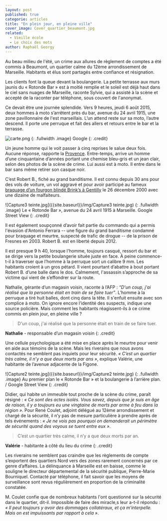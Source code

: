 ```yaml
---
layout: post
published: true
categorie: articles
title: "En plein jour, en pleine ville"
cover_image: Cover_quartier_beaumont.jpg
related: 
  - Vieille école
  - Le choix des mots
author: Raphaël Georgy
---
```




Au beau milieu de l'été, un crime aux allures de règlement de comptes a été commis à Beaumont, un quartier calme du 12ème arrondissement de Marseille. Habitants et élus sont partagés entre confiance et résignation.

Les clients font la queue devant la boulangerie. La petite terrasse aux murs jaunis du « Rotonde Bar » est à moitié remplie et le soleil est déjà haut dans le ciel sans nuages de Marseille, raconte Sylvie, qui a assisté à la scène et accepté de la raconter par téléphone, sous couvert de l'anonymat. 

Ce devait être une journée splendide. Vers 9 heures, jeudi 6 août 2015, deux hommes à moto s’arrêtent près du bar, avenue du 24 avril 1915, une zone pavillonnaire de l'est marseillais. L’un attend reste sur sa moto, l’autre descend. Il porte une perruque et fait des allers et retours entre le bar et la terrasse.

![carte.png]({{site.baseurl}}/img/carte.png)
{: .fullwidth .image}
Google
{: .credit}

Un jeune homme qui le voit passer à cinq reprises le salue deux fois. Aucune réponse, rapporte la [Provence](http://www.laprovence.com/article/actualites/3525845/marseille-un-homme-abattu-en-pleinerue-dans-un-guet-apens.html). Entre-temps, arrive un homme d’une cinquantaine d’années portant une chemise bleu-gris et un jean clair, selon des photos de la scène de crime. Lui aussi est à moto. Il entre dans le bar sans même retirer son casque noir. 

C’est Robert B., fiché au grand banditisme. Il est connu depuis 30 ans pour des vols de voiture, un vol aggravé et pour avoir participé au fameux [braquage d’un fourgon blindé Brink’s à Gentilly](http://www.leparisien.fr/faits-divers/deux-fourgons-de-la-brink-s-attaques-a-l-explosif-27-12-2000-2001852979.php) le 26 décembre 2000 avec une dizaine de malfaiteurs. 

![Capture3 teinte.jpg]({{site.baseurl}}/img/Capture3 teinte.jpg)
{: .fullwidth .image}
Le  « Rotonde Bar », avenue du 24 avril 1915 à Marseille. Google Street View
{: .credit}

Il est également soupçonné d’avoir fait partie du commando qui a permis l'évasion d'Antonio Ferrara -- une figure du grand banditisme condamné pour braquage et meurtre, suspecté de trafic de drogue -- de la prison de Fresnes en 2003. Robert B. est en liberté depuis 2012.

Il est presque 9 h 40, lorsque l'homme, toujours casqué, ressort du bar et se dirige vers la petite boulangerie située juste en face. À peine commence-t-il à traverser que l’homme à la perruque sort un calibre 9 mm. Les habitants croient à un gros pétard. Il vient pourtant d’abattre à bout portant Robert B. d’une balle dans le dos. Calmement, l'assassin s’approche de sa victime qui vient de s’effondrer sur la route. 

Nathalie, gérante d’un magasin voisin, raconte à l’AFP : _“D'un coup, j'ai réalisé que la personne était en train de se faire tuer”_. L’homme à la perruque a tiré huit balles, dont cinq dans la tête. Il s'enfuit ensuite avec son complice à moto. On ignore encore l’identité des suspects, indique une source policière. Mais comment les habitants réagissent-ils à ce crime commis en plein jour, en pleine ville ? 

>D'un coup, j'ai réalisé que la personne était en train de se faire tuer.

**Nathalie** - responsable d’un magasin voisin
{: .credit}

Une cellule psychologique a été mise en place après le meurtre pour venir en aide aux témoins de la scène. Mais les riverains que nous avons contactés ne semblent pas inquiets pour leur sécurité. _« C’est un quartier très calme, il n’y a que deux morts par ans »_, explique Valérie, une habitante de l’avenue adjacente de la Figone.

![Capture2 teinte.jpg]({{site.baseurl}}/img/Capture2 teinte.jpg)
{: .fullwidth .image}
Au premier plan le « Rotonde Bar » et la boulangerie à l’arrière plan. / Google Street View
{: .credit}

Didier, qui habite un immeuble tout proche de la scène du crime, paraît résigné : _« Ce sont des actes isolés. Vous savez, depuis que je suis en âge de raison, il y a toujours eu une vingtaine de morts par arme à feu dans la région »_. Pour René Coulet, adjoint délégué au 12ème arrondissement et chargé de la sécurité, il n’y pas de mesure particulière à prendre après de tels événements : _« Je ne vois pas pourquoi on demanderait un périmètre de sécurité quand des voyous se tuent entre eux »_. 

>C’est un quartier très calme, il n’y a que deux morts par an.

**Valérie** - habitante à côté du lieu du crime
{: .credit}

Les riverains ne semblent pas craindre que les règlements de compte s’exportent des quartiers Nord vers des zones rarement concernés par ce genre d’affaires. La délinquance à Marseille est en baisse, comme le souligne le directeur départemental de la sécurité publique, Pierre-Marie Bourniquel. Contacté par téléphone, il fait savoir que les moyens de surveillance sont revus régulièrement en proportion de la criminalité constatée.

M. Coulet confie que de nombreux habitants l'ont questionné sur la sécurité dans le quartier, dit-il. Impossible de faire des miracle,s leur a-t-il répondu : _« Il peut toujours y avoir des dommages collatéraux, et ça m’interpelle. Mais on est impuissants par rapport à cela »_.

